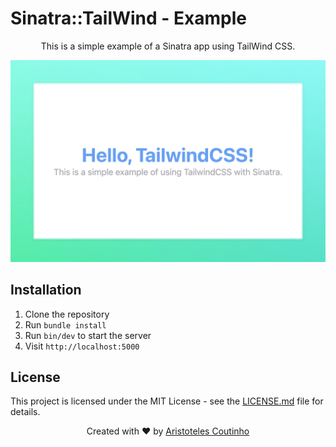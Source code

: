 # Sinatra::TailWind - Example

<div style="text-align: center;">
    <p>This is a simple example of a Sinatra app using TailWind CSS.</p>
    <img src="./public/img/cover.jpeg" alt="preview" />
</div>

## Installation

1. Clone the repository
2. Run `bundle install`
3. Run `bin/dev` to start the server
4. Visit `http://localhost:5000`

## License

This project is licensed under the MIT License - see the [LICENSE.md](LICENSE.md) file for details.

<div style="text-align: center;">
<p>Created with ❤️ by <a href="https://aristotelecoutinho.com.br">Aristoteles Coutinho</a></p>
</div>

